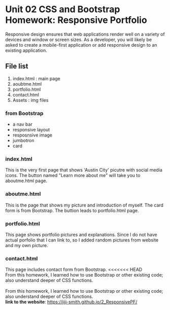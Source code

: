 # Unit 02 CSS and Bootstrap Homework: Responsive Portfolio

Responsive design ensures that web applications render well on a variety of devices and window or screen sizes. As a developer, you will likely be asked to create a mobile-first application or add responsive design to an existing application.

<h2>File list</h2>
<ol>
  <li>index.html : main page</li>
  <li>aoubtme.html</li>
  <li>portfolio.html</li>
  <li>contact.html</li>
  <li>Assets : img files</li>
</ol>

<h3>from Bootstrap</h3>
<ul>
  <li>a nav bar</li>
  <li>responsive layout</li>
  <li>resposnsive image</li>
  <li>jumbotron</li>
  <li>card</li>
</ul>


<h3>index.html</h3>
This is the very first page that shows 'Austin City' picutre with social media icons.  The button named "Learn more about me" will take you to aboutme.html page.

<h3>aboutme.html</h3>
This is the page that shows my picture and introduction of myself. The card form is from Bootstrap.  The buttion leads to portfolio.html page.

<h3>portfolio.html</h3>
This page shows portfolio pictures and explanations. Since I do not have actual porfolio that I can link to, so I added random pictures from website and my own picture.

<h3>contact.html</h3>
This page includes contact form from Bootstrap.
<<<<<<< HEAD

<br/>
From this homework, I learned how to use Bootstrap or other existing code; also understand deeper of CSS functions.

<br/>
<br>
From this homework, I learned how to use Bootstrap or other existing code; also understand deeper of CSS functions.
<br/>
<b>link to the website</b>: <a href="https://jiji-smith.github.io/HW2_ResponsivePF/">https://jiji-smith.github.io/2_ResponsivePF/</a>
